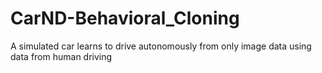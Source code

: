 # CarND-Behavioral_Cloning
A simulated car learns to drive autonomously from only image data using data from human driving
